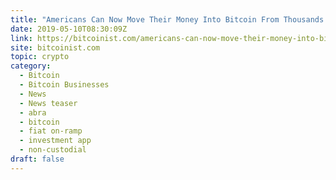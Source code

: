 ```yaml
---
title: "Americans Can Now Move Their Money Into Bitcoin From Thousands of US Banks"
date: 2019-05-10T08:30:09Z
link: https://bitcoinist.com/americans-can-now-move-their-money-into-bitcoin-from-thousands-of-us-banks/?utm_medium=RSS&utm_source=hune
site: bitcoinist.com
topic: crypto
category:
  - Bitcoin
  - Bitcoin Businesses
  - News
  - News teaser
  - abra
  - bitcoin
  - fiat on-ramp
  - investment app
  - non-custodial
draft: false
---
```

